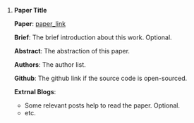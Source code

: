1. **Paper Title**

    **Paper**: [paper_link](paper_link)

    **Brief**: The brief introduction about this work. Optional.

    **Abstract**: The abstraction of this paper.

    **Authors**: The author list.

    **Github**: The github link if the source code is open-sourced.

    **Extrnal Blogs**: 

    - Some relevant posts help to read the paper. Optional.
    - etc.

